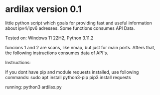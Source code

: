 # ardilax version 0.1
little python script which goals for providing fast and useful information about ipv4/ipv6 adresses. Some functions consumes API Data.

Tested on: Windows 11 22H2, Python 3.11.2


funcions 1 and 2 are scans, like nmap, but just for main ports. Afters that, the following instructions consumes data of API's.


Instructions:

If you dont have pip and module requests installed, use following commands: 
sudo apt install python3-pip
pip3 install requests

running:
python3 ardilax.py 

